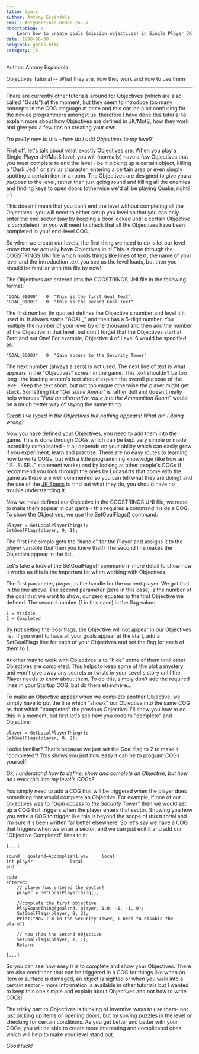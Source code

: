 ```yaml
---
title: Goals
author: Antony Espindola
email: Ant@Horrible.Demon.co.uk
description: >
    Learn how to create goals (mission objectives) in Single Player JK and MotS levels.
date: 1998-06-30
original: goals.html
category: jk
---
```


Author: Antony Espindola

Objectives Tutorial --
What they are, how they work and how to use them  

-----

There are currently other tutorials around for Objectives (which are
also called "Goals") at the moment, but they seem to introduce too many
concepts in the COG language at once and this can be a bit confusing for
the novice programmers amongst us, therefore I have done this tutorial
to explain more about how Objectives are defined in JK/MotS, how they
work and give you a few tips on creating your own.

*I'm pretty new to this - how do I add Objectives to my level?*

First off, let's talk about what exactly Objectives are. When you play a
Single-Player JK/MotS level, you will (normally) have a few Objectives
that you must complete to end the level - be it picking up a certain
object, killing a "Dark Jedi" or similar character, entering a certain
area or even simply spotting a certain item in a room. The Objectives
are designed to give you a *purpose* to the level, rather than just
going round and killing all the enemies and finding keys to open doors
(otherwise we'd all be playing Quake, right? ;-)

This doesn't mean that you can't end the level without completing all
the Objectives- you will need to either setup you level so that you can
only enter the end sector (say by keeping a door locked until a certain
Objective is completed), or you will need to check that all the
Objectives have been completed in your end-level COG.

So when we create our levels, the first thing we need to do is let our
level know that we actually **have** Objectives in it\! This is done
through the COGSTRINGS.UNI file which holds things like lines of text,
the name of your level and the introduction text you see as the level
loads, but then you should be familiar with this file by now\!

The Objectives are entered into the COGSTRINGS.UNI file in the following
format:

    "GOAL_01000"   0  "This is the first Goal Text"
    "GOAL_01001"   0  "This is the second Goal Text"

The first number (in quotes) defines the Objective's number and level it
it used in. It always starts "GOAL\_" and then has a 5-digit number. You
multiply the number of your level by one thousand and then add the
number of the Objective in that level, but don't forget that the
Objectives start at Zero and not One\! For example, Objective 4 of Level
6 would be specified as:

    "GOAL_06003"   0  "Gain access to the Security Tower"

The next number (always a zero) is not used. The next line of text is
what appears in the "Objectives" screen in the game. This text shouldn't
be too long- the loading screen's text should explain the overall
purpose of the level. Keep the text short, but not too vague otherwise
the player might get stuck. Something like *"Get some Ammo"* is rather
dull and doesn't really help whereas *"Find an alternative route into
the Ammunition Room"* would be a much better way of saying the same
thing.

*Great\! I've typed in the Objectives but nothing appears\! What am I
doing wrong?*

Now you have defined your Objectives, you need to add them into the
game. This is done through COGs which can be kept very simple or made
incredibly complicated - it all depends on your ability which can easily
grow if you experiment, learn and practise. There are no easy routes to
learning how to write COGs, but with a little programming knowledge
(like how an "IF...ELSE..." statement works) and by looking at other
people's COGs (I recommend you look through the ones by LucasArts that
come with the game as these are well commented so you can tell what they
are doing) and the use of the [JK
Specs](/jkspecs/) to find out
what they do, you should have no trouble understanding it.

Now we have defined our Objective in the COGSTRINGS.UNI file, we need to
make them appear in our game - this requires a command inside a COG. To
show the Objectives, we use the SetGoalFlags() command:

    player = GetLocalPlayerThing();
    SetGoalFlags(player, 0, 1);

The first line simple gets the "handle" for the Player and assigns it to
the *player* variable (but then you knew that\!) The second line makes
the Objective appear in the list.

Let's take a look at the SetGoalFlags() command in more detail to show
how it works as this is the important bit when working with Objectives.

The first parameter, *player*, is the handle for the current player. We
got that in the line above. The second parameter (zero in this case) is
the number of the goal that we want to show; our zero equates to the
first Objective we defined. The second number (1 in this case) is the
flag value:
 
    1 = Visible
    2 = Completed

By **not** setting the Goal flags, the Objective will not appear in our
Objectives list. If you want to have all your goals appear at the start,
add a SetGoalFlags line for each of your Objectives and set the flag for
each of them to 1.

Another way to work with Objectives is to "hide" some of them until
other Objectives are completed. This helps to keep some of the plot a
mystery and won't give away any secrets or twists in your Level's story
until the Player needs to know about them. To do this, simply don't add
the required lines in your Startup COG, but do them elsewhere...

To make an Objective appear when we complete another Objective, we
simply have to put the line which "shows" our Objective into the same
COG as that which "completes" the previous Objective. I'll show you how
to do this in a moment, but first let's see how you code to "complete"
and Objective:

    player = GetLocalPlayerThing();
    SetGoalFlags(player, 0, 2);

Looks familiar? That's because we just set the Goal flag to 2 to make it
"completed"\! This shows you just how easy it can be to program COGs
yourself\!

*Ok, I understand how to define, show and complete an Objective, but how
do I work this into my level's COGs?*

You simply need to add a COG that will be triggered when the player does
something that would complete an Objective. For example, if one of our
Objectives was to *"Gain access to the Security Tower"* then we would
set up a COG that triggers when the player enters that sector. Showing
you how you write a COG to trigger like this is beyond the scope of
*this* tutorial and I'm sure it's been written far better elsewhere\! So
let's say we have a COG that triggers when we enter a sector, and we can
just edit it and add our "Objective Completed" lines to it:

    [...]

    sound	goalsnd=Accomplish1.wav		local
    int	player				local
    end

    code
    entered:
        // player has entered the sector!
        player = GetLocalPlayerThing();

        //complete the first objective
        PlaySoundThing(goalsnd, player, 1.0, -1, -1, 0);
        SetGoalFlags(player, 0, 2);
        Print("Now I'm in the Security Tower, I need to disable the alarm")

        // now show the second objective
        SetGoalFlags(player, 1, 1);
        Return;

    [...]

So you can see how easy it is to complete and show your Objectives.
There are also conditions that can be triggered in a COG for things like
when an item or surface is damaged, an object is sighted or when you
walk into a certain sector - more information is available in other
tutorials but I wanted to keep this one simple and explain about
Objectives and not how to write COGs\!

The tricky part to Objectives is thinking of inventive ways to use them-
not just picking up items or opening doors, but by solving puzzles in
the level or checking for certain conditions. As you get better and
better with your COGs, you will be able to create more interesting and
complicated ones which will help to make your level stand out.

*Good luck\!*
